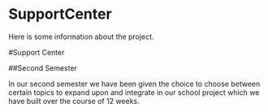 SupportCenter
=============

Here is some information about the project.

#Support Center

##Second Semester

In our second semester we have been given the choice to choose between certain topics to expand upon and integrate in our school project which 
we have built over the course of 12 weeks.
